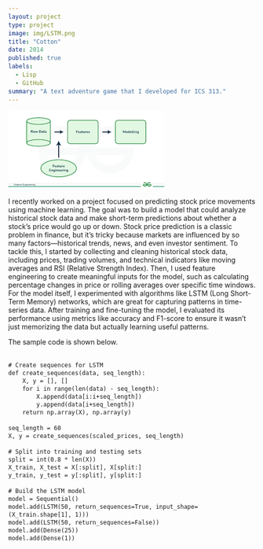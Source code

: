 ```yaml
---
layout: project
type: project
image: img/LSTM.png
title: "Cotton"
date: 2014
published: true
labels:
  - Lisp
  - GitHub
summary: "A text adventure game that I developed for ICS 313."
---
```


<img class="img-fluid" src="../img/FE.png">

I recently worked on a project focused on predicting stock price movements using machine learning. The goal was to build a model that could analyze historical stock data and make short-term predictions about whether a stock’s price would go up or down. Stock price prediction is a classic problem in finance, but it’s tricky because markets are influenced by so many factors—historical trends, news, and even investor sentiment. To tackle this, I started by collecting and cleaning historical stock data, including prices, trading volumes, and technical indicators like moving averages and RSI (Relative Strength Index). Then, I used feature engineering to create meaningful inputs for the model, such as calculating percentage changes in price or rolling averages over specific time windows. For the model itself, I experimented with algorithms like LSTM (Long Short-Term Memory) networks, which are great for capturing patterns in time-series data. After training and fine-tuning the model, I evaluated its performance using metrics like accuracy and F1-score to ensure it wasn’t just memorizing the data but actually learning useful patterns.

The sample code is shown below.

```

# Create sequences for LSTM
def create_sequences(data, seq_length):
    X, y = [], []
    for i in range(len(data) - seq_length):
        X.append(data[i:i+seq_length])
        y.append(data[i+seq_length])
    return np.array(X), np.array(y)

seq_length = 60
X, y = create_sequences(scaled_prices, seq_length)

# Split into training and testing sets
split = int(0.8 * len(X))
X_train, X_test = X[:split], X[split:]
y_train, y_test = y[:split], y[split:]

# Build the LSTM model
model = Sequential()
model.add(LSTM(50, return_sequences=True, input_shape=(X_train.shape[1], 1)))
model.add(LSTM(50, return_sequences=False))
model.add(Dense(25))
model.add(Dense(1))
```
